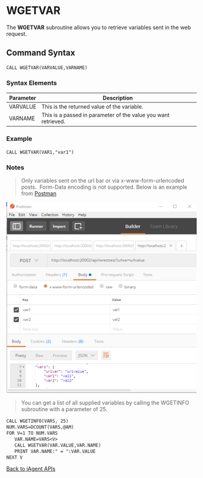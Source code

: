 # WGETVAR

<PageHeader />

The **WGETVAR** subroutine allows you to retrieve variables sent in the web request.

## Command Syntax

```
CALL WGETVAR(VARVALUE,VARNAME)
```

### Syntax Elements

| Parameter | Description |
| --- | --- |
| VARVALUE | This is the returned value of the variable. |
| VARNAME | This is a passed in parameter of the value you want retrieved. |

### Example

```
CALL WGETVAR(VAR1,"var1")
```

### Notes

>Only variables sent on the url bar or via x-www-form-urlencoded posts.  Form-Data encoding is not supported. Below is an example from [Postman](https://www.getpostman.com/)

![wgetvar: blob](./blob.jpg)

>You can get a list of all supplied variables by calling the WGETINFO subroutine with a parameter of 25.

```
CALL WGETINFO(VARS, 25)
NUM.VARS=DCOUNT(VARS,@AM)
FOR V=1 TO NUM.VARS
   VAR.NAME=VARS<V>
   CALL WGETVAR(VAR.VALUE,VAR.NAME)
   PRINT VAR.NAME:" = ":VAR.VALUE
NEXT V
```

[Back to jAgent APIs](./../README.md)

  
<PageFooter />
